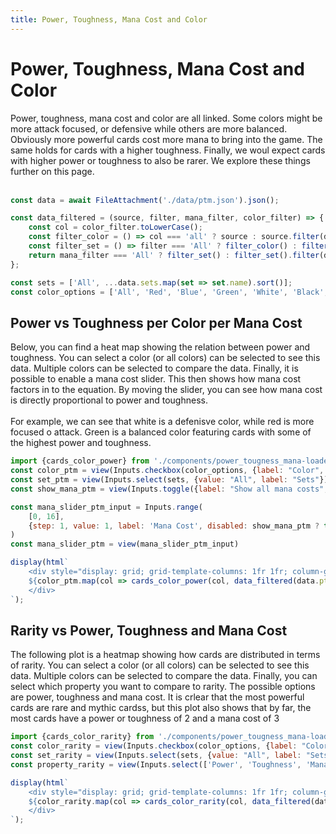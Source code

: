 ```yaml
---
title: Power, Toughness, Mana Cost and Color
---
```

# Power, Toughness, Mana Cost and Color
<div>
Power, toughness, mana cost and color are all linked. Some colors might be more attack focused, or defensive while others are more balanced. Obviously more powerful cards cost more mana to bring into the game. The same holds for cards with a higher toughness. Finally, we woul expect cards with higher power or toughness to also be rarer. We explore these things further on this page.
</div>
<br>

```js
const data = await FileAttachment('./data/ptm.json').json();

const data_filtered = (source, filter, mana_filter, color_filter) => {
    const col = color_filter.toLowerCase();
    const filter_color = () => col === 'all' ? source : source.filter(d => d.color === col);
    const filter_set = () => filter === 'All' ? filter_color() : filter_color().filter(d => d.set === filter);
    return mana_filter === 'All' ? filter_set() : filter_set().filter(d => d.mana_cost === mana_filter);
};

const sets = ['All', ...data.sets.map(set => set.name).sort()];
const color_options = ['All', 'Red', 'Blue', 'Green', 'White', 'Black', 'Multicolor', 'Colorless'];
```

## Power vs Toughness per Color per Mana Cost
<div>
Below, you can find a heat map showing the relation between power and toughness. You can select a color (or all colors) can be selected to see this data. Multiple colors can be selected to compare the data. Finally, it is possible to enable a mana cost slider. This then shows how mana cost factors in to the equation. By moving the slider, you can see how mana cost is directly proportional to power and toughness.
</div>
<br>
<div>
For example, we can see that white is a defenisve color, while red is more focused o attack. Green is a balanced color featuring cards with some of the highest power and toughness.
</div>

```js
import {cards_color_power} from './components/power_tougness_mana-loader.js';
const color_ptm = view(Inputs.checkbox(color_options, {label: "Color", value: ["All"]}));
const set_ptm = view(Inputs.select(sets, {value: "All", label: "Sets"}));
const show_mana_ptm = view(Inputs.toggle({label: "Show all mana costs", value: true}));
```
```js
const mana_slider_ptm_input = Inputs.range(
    [0, 16],
    {step: 1, value: 1, label: 'Mana Cost', disabled: show_mana_ptm ? true : false}
)
const mana_slider_ptm = view(mana_slider_ptm_input)
```

```js
display(html`
    <div style="display: grid; grid-template-columns: 1fr 1fr; column-gap: 20px; row-gap: 20px;">
    ${color_ptm.map(col => cards_color_power(col, data_filtered(data.ptm, set_ptm, show_mana_ptm ? 'All' : mana_slider_ptm, col)))}
    </div>
`);
```

## Rarity vs Power, Toughness and Mana Cost
<div>
The following plot is a heatmap showing how cards are distributed in terms of rarity. You can select a color (or all colors) can be selected to see this data. Multiple colors can be selected to compare the data. Finally, you can select which property you want to compare to rarity. The possible options are power, toughness and mana cost. It is crlear that the most powerful cards are rare and mythic cardss, but this plot also shows that by far, the most cards have a power or toughness of 2 and a mana cost of 3
</div>

```js
import {cards_color_rarity} from './components/power_tougness_mana-loader.js';
const color_rarity = view(Inputs.checkbox(color_options, {label: "Color", value: ["All"]}));
const set_rarity = view(Inputs.select(sets, {value: "All", label: "Sets"}));
const property_rarity = view(Inputs.select(['Power', 'Toughness', 'Mana Cost'], {value: "Power", label: "Property"}));
```

```js
display(html`
    <div style="display: grid; grid-template-columns: 1fr 1fr; column-gap: 20px; row-gap: 20px;">
    ${color_rarity.map(col => cards_color_rarity(col, data_filtered(data.ptm, set_rarity, 'All', col), property_rarity.toLowerCase().replace(' ', '_')))}
    </div>
`);
```